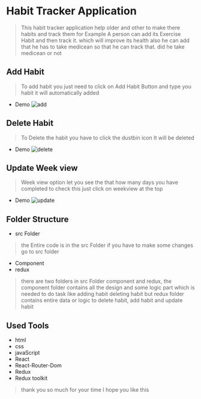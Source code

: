# Habit Tracker Application
> This habit tracker application help older and other to make there habits and track them for Example A person can add its Exercise Habit and then track it. which will improve its health also he can add that he has to take medicean so that he can track that. did he take medicean or not

## Add Habit
> To add habit you just need to click on Add Habit Button and type you habit it will automatically added
- Demo
![add](https://github.com/abhishekbhadoriya421/habitTracker/assets/127028405/97ef30ab-9acd-4295-8de4-c9349aec6969)

## Delete Habit
> To Delete the habit you have to click the dustbin icon It will be deleted
- Demo
![delete](https://github.com/abhishekbhadoriya421/habitTracker/assets/127028405/66f1158b-5bd7-43bd-815b-a1f72e20ff76)

## Update Week view
> Week view option let you see the that how many days you have completed to check this just click on weekview at the top
- Demo
![update](https://github.com/abhishekbhadoriya421/habitTracker/assets/127028405/5d9530b3-0c0d-4e17-bf8d-03f799db7d04)

## Folder Structure
- src Folder
>the Entire code is in the src Folder if you have to make some changes go to src folder 
- Component
- redux
> there are two folders in src Folder component and redux, the component folder contains all the design and some logic part which is needed to do task like adding habit deleting habit but redux folder contains entire data or logic to delete habit, add habit and update habit

## Used Tools 
- html
- css
- javaScript
- React
- React-Router-Dom
- Redux
- Redux toolkit

>thank you so much for your time I hope you like this

